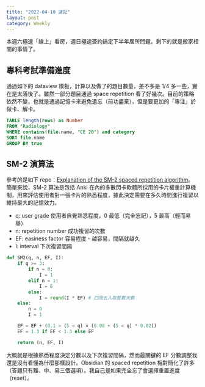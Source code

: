 ```yaml
---
title: "2022-04-10 週記"
layout: post
category: Weekly
---
```


本週六極速「線上」看房，週日極速簽約搞定下半年居所問題。剩下的就是搬家相關的事情了。

## 專科考試準備進度

通過如下的 dataview 模板，計算以及做了的題目數量，差不多是 1/4 多一些，實在是太落後了。雖然一部分題目通過 space repetition 看了好幾次。目前的策略依然不變，也就是通過記憶卡來避免遺忘（前功盡棄），但是要更加的「專注」於做卡、解卡。 

``` SQL
TABLE length(rows) as Number
FROM "Radiology"
WHERE contains(file.name, "CE 20") and category
SORT file.name
GROUP BY true
```

## SM-2 演算法

參考的是如下 repo：[Explanation of the SM-2 spaced repetition algorithm](https://github.com/cnnrhill/sm-2)。簡單來說，SM-2 算法是包括 Anki 在內的多數閃卡軟體所採用的卡片權重計算機制，用來評估使用者對一張卡片的熟悉程度，據此決定需要在多久時間進行複習以維持最大的記憶效力。

- q: user grade 使用者自覺熟悉程度，0 最低（完全忘記），5 最高（輕而易舉）
- n: repetition number 成功複習的次數
- EF: easiness factor 容易程度 - 越容易，間隔就越久
- I: interval 下次複習間隔

``` python
def SM2(q, n, EF, I):
    if q >= 3:
        if n = 0:
            I = 1
        elif n = 1:
            I = 6
        else:
            I = round(I * EF) # 四捨五入取整數天數
    else:
        n = 0
        I = 1

    EF = EF + (0.1 − (5 − q) × (0.08 + (5 − q) * 0.02))
    EF = 1.3 if EF < 1.3 else EF

    return (n, EF, I)
```

大概就是根據熟悉程度決定分數以及下次複習間隔，然而最關鍵的 EF 分數調整我還是沒有看懂為什麼那樣設計。Obsidian 的 spaced repetition 相對簡化了許多（答題只有難、中、易三個選項）。我自己是如果完全忘了會選擇重置進度（reset）。